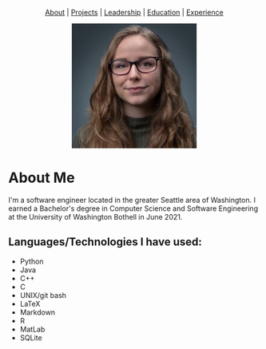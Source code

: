 <center>
  
[About](##about-me) | [Projects](./portfolio.html) | [Leadership](activities.md) | [Education](education.md) | [Experience](experience.md)
  
![headshot](headshot.jpg)
</center>

# About Me
I'm a software engineer located in the greater Seattle area of Washington. I earned a Bachelor's degree in Computer Science and Software Engineering at the University of Washington Bothell in June 2021. 

## Languages/Technologies I have used:
- Python
- Java
- C++
- C
- UNIX/git bash
- LaTeX
- Markdown
- R
- MatLab
- SQLite



